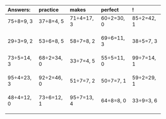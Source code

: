| Answers: | practice | makes | perfect | ! |
| :--- | :--- | :--- | :--- | :--- |
| 75÷8=9, 3 | 37÷8=4, 5 | 71÷4=17, 3 | 60÷2=30, 0 | 85÷2=42, 1 | 
|   |   |   |   |   | 
|   |   |   |   |   | 
|   |   |   |   |   | 
| 29÷3=9, 2 | 53÷6=8, 5 | 58÷7=8, 2 | 69÷6=11, 3 | 38÷5=7, 3 | 
|   |   |   |   |   | 
|   |   |   |   |   | 
|   |   |   |   |   | 
| 73÷5=14, 3 | 68÷2=34, 0 | 33÷7=4, 5 | 55÷5=11, 0 | 99÷7=14, 1 | 
|   |   |   |   |   | 
|   |   |   |   |   | 
|   |   |   |   |   | 
| 95÷4=23, 3 | 92÷2=46, 0 | 51÷7=7, 2 | 50÷7=7, 1 | 59÷2=29, 1 | 
|   |   |   |   |   | 
|   |   |   |   |   | 
|   |   |   |   |   | 
| 48÷4=12, 0 | 73÷6=12, 1 | 95÷7=13, 4 | 64÷8=8, 0 | 33÷9=3, 6 | 
|   |   |   |   |   | 
|   |   |   |   |   | 
|   |   |   |   |   | 
